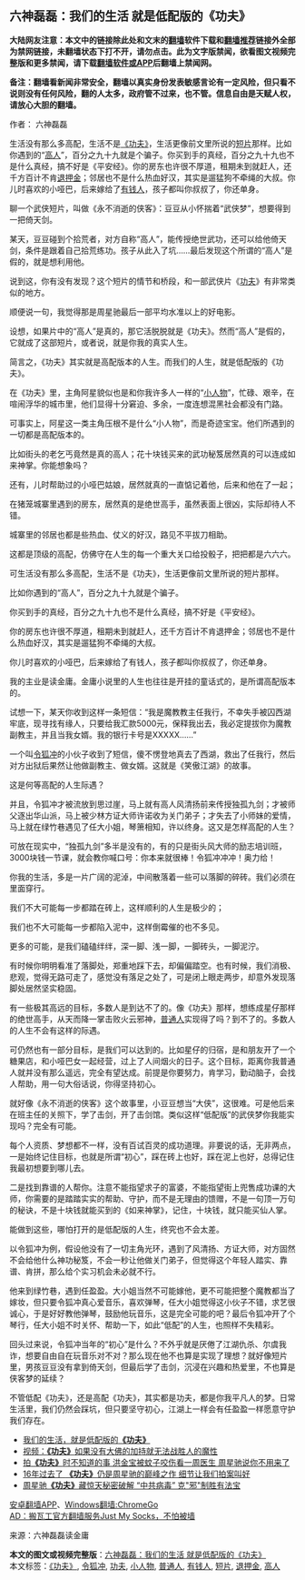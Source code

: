  <h2>六神磊磊：我们的生活 就是低配版的《功夫》</h2> <p class="notice"><b>大陆网友注意：本文中的链接除此处和文末的<a href="https://github.com/bannedbook/fanqiang" >翻墙</a>软件下载和<a href="https://github.com/killgcd/justmysocks/blob/master/README.md">翻墙推荐</a>链接外全部为禁网链接，未翻墙状态下打不开，请勿点击。此为文字版禁闻，欲看图文视频完整版和更多禁闻，请下载<a href="https://github.com/bannedbook/fanqiang">翻墙软件或APP</a>后翻墙上禁闻网。</p><p>备注：翻墙看新闻非常安全，翻墙以真实身份发表敏感言论有一定风险，但只看不说则没有任何风险，翻的人太多，政府管不过来，也不管。信息自由是天赋人权，请放心大胆的翻墙。</b></p>  <div class="entry"> <p>作者： 六神磊磊</p> <p id="summary">生活没有那么多高配，生活不是<a href="https://www.bannedbook.org/bnews/tag/%E3%80%8A%E5%8A%9F%E5%A4%AB%E3%80%8B/" class="st_tag internal_tag" rel="tag" title="标签 《功夫》 下的日志">《功夫》</a>，生活更像前文里所说的<a href="https://www.bannedbook.org/bnews/tag/%E7%9F%AD%E7%89%87/" class="st_tag internal_tag" rel="tag" title="标签 短片 下的日志">短片</a>那样。比如你遇到的‌‌“<a href="https://www.bannedbook.org/bnews/tag/%E9%AB%98%E4%BA%BA/" class="st_tag internal_tag" rel="tag" title="标签 高人 下的日志">高人</a>‌‌”，百分之九十九就是个骗子。你买到手的真经，百分之九十九也不是什么真经，搞不好是《平安经》。你的房东也许很不厚道，租期未到就赶人，还千方百计不肯<a href="https://www.bannedbook.org/bnews/tag/%E9%80%80%E6%8A%BC%E9%87%91/" class="st_tag internal_tag" rel="tag" title="标签 退押金 下的日志">退押金</a>；邻居也不是什么热血好汉，其实是遛猛狗不牵绳的大叔。你儿时喜欢的小哑巴，后来嫁给了<a href="https://www.bannedbook.org/bnews/tag/%E6%9C%89%E9%92%B1%E4%BA%BA/" class="st_tag internal_tag" rel="tag" title="标签 有钱人 下的日志">有钱人</a>，孩子都叫你叔叔了，你还单身。</p> <p id="conimg"></p> <p>聊一个武侠短片，叫做《永不消逝的侠客》：豆豆从小怀揣着‌‌“武侠梦‌‌”，想要得到一把倚天剑。</p> <p>某天，豆豆碰到个拾荒者，对方自称‌‌“高人‌‌”，能传授绝世武功，还可以给他倚天剑，条件是跟着自己拾荒练功。孩子从此入了坑……最后发现这个所谓的‌‌“高人‌‌”是假的，就是想利用他。</p> <p>说到这，你有没有发现？这个短片的情节和桥段，和一部武侠片《<a href="https://www.bannedbook.org/bnews/tag/%E5%8A%9F%E5%A4%AB/" class="st_tag internal_tag" rel="tag" title="标签 功夫 下的日志">功夫</a>》有非常类似的地方。</p> <p>顺便说一句，我觉得那是周星驰最后一部平均水准以上的好电影。</p> <p>设想，如果片中的‌‌“高人‌‌”是真的，那它活脱脱就是《功夫》。然而‌‌“高人‌‌”是假的，它就成了这部短片，或者说，就是你我的真实人生。</p> <p>简言之，《功夫》其实就是高配版本的人生。而我们的人生，就是低配版的《功夫》。</p> <p>在《功夫》里，主角阿星貌似也是和你我许多人一样的‌‌“<a href="https://www.bannedbook.org/bnews/tag/%E5%B0%8F%E4%BA%BA%E7%89%A9/" class="st_tag internal_tag" rel="tag" title="标签 小人物 下的日志">小人物</a>‌‌”，忙碌、艰辛，在喧闹浮华的城市里，他们显得十分窘迫、多余，一度连想混黑社会都没有门路。</p>  <p>可事实上，阿星这一类主角压根不是什么‌‌“小人物‌‌”，而是奇迹宝宝。他们所遇到的一切都是高配版本的。</p> <p>比如街头的老乞丐竟然是真的高人；花十块钱买来的武功秘笈居然真的可以连成如来神掌。你能想象吗？</p> <p>还有，儿时帮助过的小哑巴姑娘，居然就真的一直惦记着他，后来和他在了一起；</p> <p>在猪笼城寨里遇到的房东，居然真的是绝世高手，虽然表面上很凶，实际却待人不错。</p> <p>城寨里的邻居也都是些热血、仗义的好汉，路见不平拔刀相助。</p> <p>这都是顶级的高配，仿佛守在人生的每一个重大关口给投骰子，把把都是六六六。</p> <p>可生活没有那么多高配，生活不是《功夫》，生活更像前文里所说的短片那样。</p> <p>比如你遇到的‌‌“高人‌‌”，百分之九十九就是个骗子。</p> <p>你买到手的真经，百分之九十九也不是什么真经，搞不好是《平安经》。</p> <p>你的房东也许很不厚道，租期未到就赶人，还千方百计不肯退押金；邻居也不是什么热血好汉，其实是遛猛狗不牵绳的大叔。</p>  <p>你儿时喜欢的小哑巴，后来嫁给了有钱人，孩子都叫你叔叔了，你还单身。</p> <p>我的主业是读金庸。金庸小说里的人生也往往是开挂的童话式的，是所谓高配版本的。</p> <p>试想一下，某天你收到这样一条短信：‌‌“我是魔教教主任我行，不幸失手被囚西湖牢底，现寻找有缘人，只要给我汇款5000元，保释我出去，我必定提拔你为魔教副教主，并且当我女婿。我的银行卡号是XXXXX……‌‌”</p> <p>一个叫<a href="https://www.bannedbook.org/bnews/tag/%E4%BB%A4%E7%8B%90%E5%86%B2/" class="st_tag internal_tag" rel="tag" title="标签 令狐冲 下的日志">令狐冲</a>的小伙子收到了短信，傻不愣登地真去了西湖，救出了任我行，然后对方出狱后果然让他做副教主、做女婿。这就是《笑傲江湖》的故事。</p> <p>这是何等高配的人生际遇？</p> <p>并且，令狐冲才被流放到思过崖，马上就有高人风清扬前来传授独孤九剑；才被师父逐出华山派，马上被少林方证大师许诺收为关门弟子；才失去了小师妹的爱情，马上就在绿竹巷遇见了任大小姐，琴箫相知，许以终身。这又是怎样高配的人生？</p> <p>可放在现实中，‌‌“独孤九剑‌‌”多半是没有的，有的只是街头风大师的励志培训班，3000块钱一节课，就会教你喊口号：你本来就很棒！令狐冲冲冲！奥力给！</p> <p>你我的生活，多是一片广阔的泥淖，中间散落着一些可以落脚的碎砖。我们必须在里面穿行。</p> <p>我们不大可能每一步都踏在砖上，这样顺利的人生是极少的；</p> <p>我们也不大可能每一步都陷入泥中，这样倒霉催的也不多见。</p>  <p>更多的可能，是我们磕磕绊绊，深一脚、浅一脚，一脚砖头，一脚泥泞。</p> <p>有时候你明明看准了落脚处，郑重地踩下去，却偏偏踏空。也有时候，我们消极、悲观，觉得无路可走了，感觉没有落足之处了，可是闭上眼走两步，却意外发现落脚处居然坚实稳固。</p> <p>有一些极其高远的目标，多数人是到达不了的。像《功夫》那样，想练成星仔那样的绝世高手，从天而降一掌击败火云邪神，<a href="https://www.bannedbook.org/bnews/tag/%E6%99%AE%E9%80%9A%E4%BA%BA/" class="st_tag internal_tag" rel="tag" title="标签 普通人 下的日志">普通人</a>实现得了吗？到不了的。多数人的人生不会有这样的际遇。</p> <p>可仍然也有一部分目标，是我们可以达到的。比如星仔的归宿，是和朋友开了一个糖果店，和小哑巴女一起经营，过上了人间烟火的日子。这个目标，距离你我普通人就并没有那么遥远，完全有望达成。前提是你要努力，肯学习，勤动脑子，会找人帮助，用一句大俗话说，你得坚持初心。</p> <p>就好像《永不消逝的侠客》这个故事里，小豆豆想当‌‌“大侠‌‌”，这很难。可是他后来在班主任的关照下，学了击剑，开了击剑馆。类似这样‌‌“低配版‌‌”的武侠梦你我能实现吗？完全有可能。</p> <p>每个人资质、梦想都不一样，没有百试百灵的成功道理。非要说的话，无非两点，一是始终记住目标，也就是所谓‌‌“初心‌‌”，踩在砖上也好，踩在泥上也好，总得记住我最初想要到哪儿去。</p> <p>二是找到靠谱的人帮你。注意不能指望求子的富婆，不能指望街上兜售成功课的大师，你需要的是踏踏实实的帮助、守护，而不是无理由的馈赠，不是一句顶一万句的秘诀，不是十块钱就能买到的《如来神掌》，记住，十块钱，就只能买仙人掌。</p> <p>能做到这些，哪怕打开的是低配版的人生，终究也不会太差。</p> <p>以令狐冲为例，假设他没有了一切主角光环，遇到了风清扬、方证大师，对方固然不会给他什么神功秘笈，不会一秒让他做关门弟子，但觉得这个年轻人踏实、靠谱、肯拼，那么给个实习机会未必就不行。</p> <p>他来到绿竹巷，遇到任盈盈。大小姐当然不可能嫁他，更不可能把整个魔教都当了嫁妆，但只要令狐冲真心爱音乐，喜欢弹琴，任大小姐觉得这小伙子不错，求艺很诚心，于是好好教他弹琴，鼓励他玩音乐，这是完全可能的吧？最后令狐冲开了个琴行，任大小姐不时关怀、帮助一下，如此‌‌“低配‌‌”的人生，也照样不失精彩。</p>  <p>回头过来说，令狐冲当年的‌‌“初心‌‌”是什么？不外乎就是厌倦了江湖仇杀、尔虞我诈，想要自由自在玩音乐对不对？那么现在他不也算是实现了理想？就好像短片里，男孩豆豆没有拿到倚天剑，但最后学了击剑，沉浸在兴趣和热爱里，不也算是侠客梦的延续？</p> <p>不管低配《功夫》，还是高配《功夫》，其实都是功夫，都是你我平凡人的梦。日常生活里，我们仍然会踩坑，但只要坚守初心，江湖上一样会有任盈盈一样愿意守护我们存在。</p> <ul class='op-related-articles' title='相关阅读'> <li><a href='https://www.bannedbook.org/bnews/ssgc/20200923/1401851.html' target='_blank'>我们的生活，就是低配版的<b>《功夫》</b></a></li> <li><a href='https://www.bannedbook.org/bnews/bannedvideo/20200714/1360685.html' target='_blank'>视频：<b>《功夫》</b>如果没有大佛的加持就无法战胜人的魔性</a></li> <li><a href='https://www.bannedbook.org/bnews/yule/20200615/1344885.html' target='_blank'>拍<b>《功夫》</b>时不知道的事 洪金宝被蚊子咬伤看一周医生 周星驰说你不用来了</a></li> <li><a href='https://www.bannedbook.org/bnews/yule/20200604/1339163.html' target='_blank'>16年过去了 <b>《功夫》</b>仍是周星驰的巅峰之作 细节让我们拍案叫好</a></li> <li><a href='https://www.bannedbook.org/bnews/comments/20200320/1296752.html' target='_blank'>周星驰<b>《功夫》</b>藏惊天秘密破解 “中共病毒”  克&quot;邪&quot;制胜有法宝</a></li> </ul> <p class="texttj"> <a href="https://github.com/bannedbook/fanqiang/wiki/%E7%A6%81%E9%97%BB%E7%BD%91%E5%AE%89%E5%8D%93%E7%BF%BB%E5%A2%99%E6%96%B0%E9%97%BBAPP" target="_blank">安卓翻墙APP</a>、<a href="https://github.com/bannedbook/fanqiang/wiki/Chrome%E4%B8%80%E9%94%AE%E7%BF%BB%E5%A2%99%E5%8C%85" target="_blank">Windows翻墙:ChromeGo</a><br/> <a href="https://github.com/killgcd/justmysocks/blob/master/README.md" target="_blank">AD：搬瓦工官方翻墙服务Just My Socks，不怕被墙</a> </p><p> 来源：六神磊磊读金庸 </p><a name='sharetosocial'></a>       <div><b>本文的图文或视频完整版</b>：<a href='https://www.bannedbook.org/bnews/comments/20200928/1404364.html'>六神磊磊：我们的生活 就是低配版的《功夫》</a></div>  </div><!--END ENTRY--> <div class="postfooter"> <div>本文标签：<a href="https://www.bannedbook.org/bnews/tag/%E3%80%8A%E5%8A%9F%E5%A4%AB%E3%80%8B/" rel="tag">《功夫》</a>, <a href="https://www.bannedbook.org/bnews/tag/%E4%BB%A4%E7%8B%90%E5%86%B2/" rel="tag">令狐冲</a>, <a href="https://www.bannedbook.org/bnews/tag/%E5%8A%9F%E5%A4%AB/" rel="tag">功夫</a>, <a href="https://www.bannedbook.org/bnews/tag/%E5%B0%8F%E4%BA%BA%E7%89%A9/" rel="tag">小人物</a>, <a href="https://www.bannedbook.org/bnews/tag/%E6%99%AE%E9%80%9A%E4%BA%BA/" rel="tag">普通人</a>, <a href="https://www.bannedbook.org/bnews/tag/%E6%9C%89%E9%92%B1%E4%BA%BA/" rel="tag">有钱人</a>, <a href="https://www.bannedbook.org/bnews/tag/%E7%9F%AD%E7%89%87/" rel="tag">短片</a>, <a href="https://www.bannedbook.org/bnews/tag/%E9%80%80%E6%8A%BC%E9%87%91/" rel="tag">退押金</a>, <a href="https://www.bannedbook.org/bnews/tag/%E9%AB%98%E4%BA%BA/" rel="tag">高人</a></div>  </div><!--END POSTFOOTER--> 
